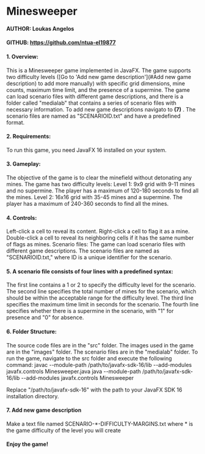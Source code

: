 # Minesweeper


#### AUTHOR:    Loukas Angelos
#### GITHUB:     https://github.com/ntua-el19877


#### 1. Overview:
This is a Minesweeper game implemented in JavaFX. The game supports two difficulty levels ([Go to 'Add new game description'](#Add new game description) to add more manually) with specific grid dimensions, mine counts, maximum time limit, and the presence of a supermine. The game can load scenario files with different game descriptions, and there is a folder called "medialab" that contains a series of scenario files with necessary information. To add new game descriptions navigato to **(7)** . The scenario files are named as "SCENARIOID.txt" and have a predefined format.

#### 2. Requirements:
To run this game, you need JavaFX 16 installed on your system.

#### 3. Gameplay:
The objective of the game is to clear the minefield without detonating any mines. The game has two difficulty levels:
Level 1: 9x9 grid with 9-11 mines and no supermine. The player has a maximum of 120-180 seconds to find all the mines.
Level 2: 16x16 grid with 35-45 mines and a supermine. The player has a maximum of 240-360 seconds to find all the mines.

#### 4. Controls:

Left-click a cell to reveal its content.
Right-click a cell to flag it as a mine.
Double-click a cell to reveal its neighboring cells if it has the same number of flags as mines.
Scenario files:
The game can load scenario files with different game descriptions. The scenario files are named as "SCENARIOID.txt," where ID is a unique identifier for the scenario. 

#### 5. A scenario file consists of four lines with a predefined syntax:

The first line contains a 1 or 2 to specify the difficulty level for the scenario.
The second line specifies the total number of mines for the scenario, which should be within the acceptable range for the difficulty level.
The third line specifies the maximum time limit in seconds for the scenario.
The fourth line specifies whether there is a supermine in the scenario, with "1" for presence and "0" for absence.

#### 6. Folder Structure:

The source code files are in the "src" folder.
The images used in the game are in the "images" folder.
The scenario files are in the "medialab" folder.
To run the game, navigate to the src folder and execute the following command:
javac --module-path /path/to/javafx-sdk-16/lib --add-modules javafx.controls Minesweeper.java
java --module-path /path/to/javafx-sdk-16/lib --add-modules javafx.controls Minesweeper

Replace "/path/to/javafx-sdk-16" with the path to your JavaFX SDK 16 installation directory.

#### 7. Add new game description 
Make a text file named SCENARIO-*-DIFFICULTY-MARGINS.txt where * is the game difficulty of the level you will create

#### Enjoy the game!
